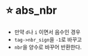 ⭐ abs_nbr
===========

- 만약 `d`나 `i` 이면서 음수인 경우
- `tag->nbr_sign`을 `-1`로 바꾸고
- `nbr`을 양수로 바꾸어 반환한다.

</br>
</br>
